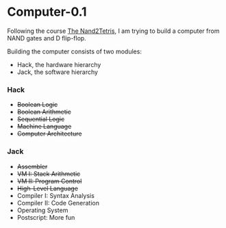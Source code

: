 Computer-0.1
============

Following the course [The Nand2Tetris](http://www.nand2tetris.org/course.php), I am trying to build a computer from NAND gates and D flip-flop.

Building the computer consists of two modules: 
 * Hack, the hardware hierarchy
 * Jack, the software hierarchy
 
### Hack
 * ~~Boolean Logic~~
 * ~~Boolean Arithmetic~~
 * ~~Sequential Logic~~
 * ~~Machine Language~~
 * ~~Computer Architecture~~
 
### Jack
 * ~~Assembler~~
 * ~~VM I: Stack Arithmetic~~
 * ~~VM II: Program Control~~
 * ~~High-Level Language~~
 * Compiler I: Syntax Analysis
 * Compiler II: Code Generation
 * Operating System
 * Postscript: More fun

